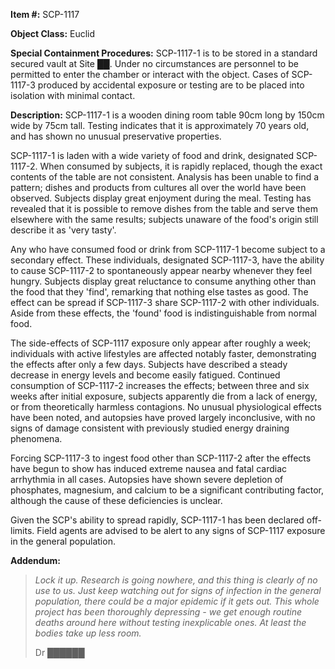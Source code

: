 **Item #:** SCP-1117

**Object Class:** Euclid

**Special Containment Procedures:** SCP-1117-1 is to be stored in a standard secured vault at Site ██. Under no circumstances are personnel to be permitted to enter the chamber or interact with the object. Cases of SCP-1117-3 produced by accidental exposure or testing are to be placed into isolation with minimal contact.

**Description:** SCP-1117-1 is a wooden dining room table 90cm long by 150cm wide by 75cm tall. Testing indicates that it is approximately 70 years old, and has shown no unusual preservative properties.

SCP-1117-1 is laden with a wide variety of food and drink, designated SCP-1117-2. When consumed by subjects, it is rapidly replaced, though the exact contents of the table are not consistent. Analysis has been unable to find a pattern; dishes and products from cultures all over the world have been observed. Subjects display great enjoyment during the meal. Testing has revealed that it is possible to remove dishes from the table and serve them elsewhere with the same results; subjects unaware of the food's origin still describe it as 'very tasty'.

Any who have consumed food or drink from SCP-1117-1 become subject to a secondary effect. These individuals, designated SCP-1117-3, have the ability to cause SCP-1117-2 to spontaneously appear nearby whenever they feel hungry. Subjects display great reluctance to consume anything other than the food that they 'find', remarking that nothing else tastes as good. The effect can be spread if SCP-1117-3 share SCP-1117-2 with other individuals. Aside from these effects, the 'found' food is indistinguishable from normal food.

The side-effects of SCP-1117 exposure only appear after roughly a week; individuals with active lifestyles are affected notably faster, demonstrating the effects after only a few days. Subjects have described a steady decrease in energy levels and become easily fatigued. Continued consumption of SCP-1117-2 increases the effects; between three and six weeks after initial exposure, subjects apparently die from a lack of energy, or from theoretically harmless contagions. No unusual physiological effects have been noted, and autopsies have proved largely inconclusive, with no signs of damage consistent with previously studied energy draining phenomena.

Forcing SCP-1117-3 to ingest food other than SCP-1117-2 after the effects have begun to show has induced extreme nausea and fatal cardiac arrhythmia in all cases. Autopsies have shown severe depletion of phosphates, magnesium, and calcium to be a significant contributing factor, although the cause of these deficiencies is unclear.

Given the SCP's ability to spread rapidly, SCP-1117-1 has been declared off-limits. Field agents are advised to be alert to any signs of SCP-1117 exposure in the general population.

**Addendum:**

> _Lock it up. Research is going nowhere, and this thing is clearly of no use to us. Just keep watching out for signs of infection in the general population, there could be a major epidemic if it gets out. This whole project has been thoroughly depressing - we get enough routine deaths around here without testing inexplicable ones. At least the bodies take up less room._
> 
> Dr ██████